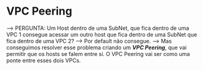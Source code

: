 # VPC Peering

 --> PERGUNTA: 
    Um Host dentro de uma SubNet, que fica dentro de uma VPC 1 consegue acessar um outro host que 
    fica dentro de uma SubNet que fica dentro de uma VPC 2?
        --> Por default não consegue.
        --> Mas conseguimos resolver esse problema criando um ***VPC Peering***, que vai permitir
            que os hosts se falem entre si. O VPC Peering vai ser como uma ponte entre esses dois VPCs.